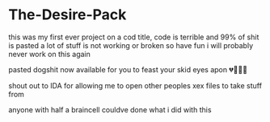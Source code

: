 # The-Desire-Pack
this was my first ever project on a cod title, code is terrible and 99% of shit is pasted
a lot of stuff is not working or broken so have fun
i will probably never work on this again

pasted dogshit now available for you to feast your skid eyes apon 💔🙏😎😎

shout out to IDA for allowing me to open other peoples xex files to take stuff from

anyone with half a braincell couldve done what i did with this
